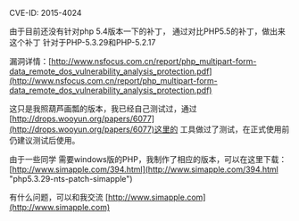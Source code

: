CVE-ID:	2015-4024

由于目前还没有针对php 5.4版本一下的补丁， 通过对比PHP5.5的补丁，做出来这个补丁 针对于PHP-5.3.29和PHP-5.2.17


漏洞详情：[http://www.nsfocus.com.cn/report/php_multipart-form-data_remote_dos_vulnerability_analysis_protection.pdf](http://www.nsfocus.com.cn/report/php_multipart-form-data_remote_dos_vulnerability_analysis_protection.pdf)



这只是我照葫芦画瓢的版本，我已经自己测试过，通过[http://drops.wooyun.org/papers/6077](http://drops.wooyun.org/papers/6077)这里的 工具做过了测试，在正式使用前仍建议测试后使用。

由于一些同学 需要windows版的PHP，我制作了相应的版本，可以在这里下载：[http://www.simapple.com/394.html](http://www.simapple.com/394.html "php5.3.29-nts-patch-simapple")


有什么问题，可以和我交流 [http://www.simapple.com](http://www.simapple.com)